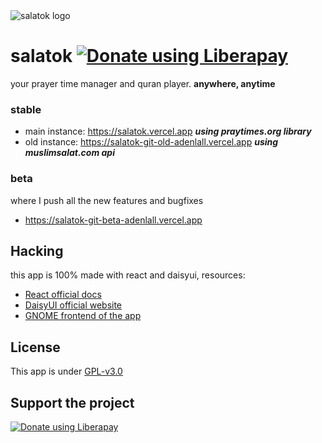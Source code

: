<img alt="salatok logo" src="https://salatok.vercel.app/salatokLogoWide.svg">

# salatok <a href="https://liberapay.com/adenlall/donate"><img alt="Donate using Liberapay" src="https://liberapay.com/assets/widgets/donate.svg"></a>

 your prayer time manager and quran player.
 **anywhere, anytime**

### stable

 - main instance: https://salatok.vercel.app ***using praytimes.org library***
 - old instance: https://salatok-git-old-adenlall.vercel.app ***using muslimsalat.com api***

### beta
   where I push all the new features and bugfixes
 - https://salatok-git-beta-adenlall.vercel.app

## Hacking

this app is 100% made with react and daisyui, resources:

* [React official docs](https://react.dev/)
* [DaisyUI official website](https://daisyui.com/)
* [GNOME frontend of the app](https://github.com/adenlall/salatok-gtk)


## License
 This app is under [GPL-v3.0](https://www.gnu.org/licenses/gpl-3.0.html)

## Support the project
<a href="https://liberapay.com/adenlall/donate"><img alt="Donate using Liberapay" src="https://liberapay.com/assets/widgets/donate.svg"></a>
